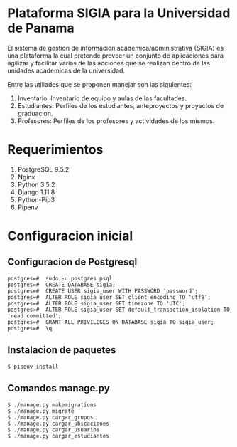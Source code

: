 # Plataforma SIGIA para la Universidad de Panama

El sistema de gestion de informacion academica/administrativa (SIGIA) es una plataforma la cual 
pretende proveer un conjunto de aplicaciones para agilizar y facilitar varias de las acciones que se
realizan dentro de las unidades academicas de la universidad.

Entre las utiliades que se proponen manejar son las siguientes:

1. Inventario: Inventario de equipo y aulas de las facultades.
2. Estudiantes: Perfiles de los estudiantes, anteproyectos y proyectos de graduacion.
3. Profesores: Perfiles de los profesores y actividades de los mismos.

# Requerimientos

1. PostgreSQL 9.5.2
1. Nginx
1. Python 3.5.2
1. Django 1.11.8
1. Python-Pip3
2. Pipenv 

# Configuracion inicial
## Configuracion de Postgresql
```
postgres=#  sudo -u postgres psql
postgres=#  CREATE DATABASE sigia;
postgres=#  CREATE USER sigia_user WITH PASSWORD 'password';
postgres=#  ALTER ROLE sigia_user SET client_encoding TO 'utf8';
postgres=#  ALTER ROLE sigia_user SET timezone TO 'UTC';
postgres=#  ALTER ROLE sigia_user SET default_transaction_isolation TO 'read committed';
postgres=#  GRANT ALL PRIVILEGES ON DATABASE sigia TO sigia_user;
postgres=#  \q
```


## Instalacion de paquetes

```
$ pipenv install

```
## Comandos manage.py
```
$ ./manage.py makemigrations
$ ./manage.py migrate
$ ./manage.py cargar_grupos
$ ./manage.py cargar_ubicaciones
$ ./manage.py cargar_usuarios
$ ./manage.py cargar_estudiantes
